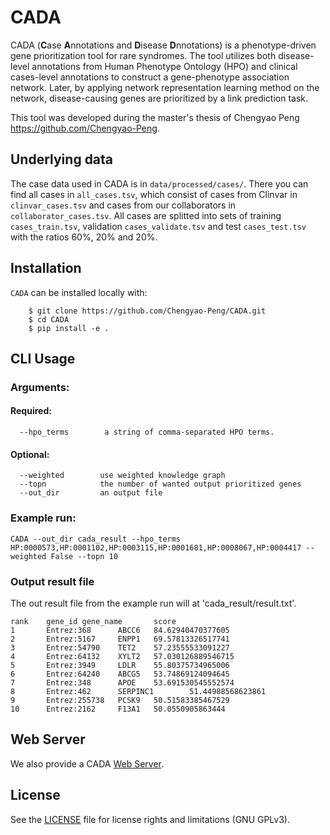 # CADA
CADA (**C**ase **A**nnotations and **D**isease **D**nnotations)  is a phenotype-driven gene prioritization tool for rare syndromes. The tool utilizes both disease-level annotations from Human Phenotype Ontology (HPO) and clinical cases-level annotations to construct a gene-phenotype association network. Later, by applying network representation learning method on the network, disease-causing genes are prioritized by a link prediction task.

This tool was developed during the master's thesis of Chengyao Peng <https://github.com/Chengyao-Peng>.

## Underlying data
The case data used in CADA is in `data/processed/cases/`. There you can find all cases in `all_cases.tsv`, which consist of cases from Clinvar in `clinvar_cases.tsv` and cases from our collaborators in `collaborator_cases.tsv`. All cases are splitted into sets of training `cases_train.tsv`, validation `cases_validate.tsv` and test `cases_test.tsv` with the ratios 60%, 20% and 20%.

       
## Installation

``CADA`` can be installed locally with:
```
    $ git clone https://github.com/Chengyao-Peng/CADA.git
    $ cd CADA
    $ pip install -e . 
```
 
## CLI Usage 
### Arguments:
#### Required:
```
  --hpo_terms        a string of comma-separated HPO terms.
```
#### Optional:
```
  --weighted        use weighted knowledge graph
  --topn            the number of wanted output prioritized genes
  --out_dir         an output file
```
### Example run:
```
CADA --out_dir cada_result --hpo_terms HP:0000573,HP:0001102,HP:0003115,HP:0001681,HP:0008067,HP:0004417 --weighted False --topn 10
```
### Output result file
The out result file from the example run will at 'cada_result/result.txt'.
```
rank    gene_id gene_name       score
1       Entrez:368      ABCC6   84.62940470377605
2       Entrez:5167     ENPP1   69.57813326517741
3       Entrez:54790    TET2    57.23555533091227
4       Entrez:64132    XYLT2   57.030126889546715
5       Entrez:3949     LDLR    55.80375734965006
6       Entrez:64240    ABCG5   53.74869124094645
7       Entrez:348      APOE    53.691530545552574
8       Entrez:462      SERPINC1        51.44988568623861
9       Entrez:255738   PCSK9   50.51583385467529
10      Entrez:2162     F13A1   50.0550905863444
```
## Web Server
We also provide a CADA [Web Server](https://cada.gene-talk.de/webservice).

## License
See the [LICENSE](LICENSE.md) file for license rights and limitations (GNU GPLv3).

